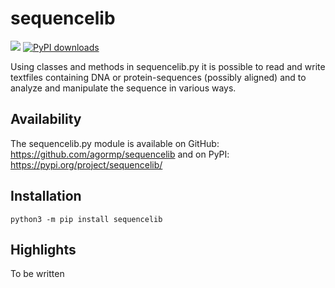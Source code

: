 # sequencelib

![](https://img.shields.io/badge/version-2.18.1-blue)
[![PyPI downloads](https://static.pepy.tech/personalized-badge/sequencelib?period=total&units=none&left_color=black&right_color=blue&left_text=downloads&service=github)](https://pepy.tech/project/sequencelib)

Using classes and methods in sequencelib.py it is possible to read and write textfiles containing DNA or protein-sequences (possibly aligned) and to analyze and manipulate the sequence in various ways.

## Availability

The sequencelib.py module is available on GitHub: https://github.com/agormp/sequencelib and on PyPI: https://pypi.org/project/sequencelib/

## Installation

```
python3 -m pip install sequencelib
```

## Highlights

To be written